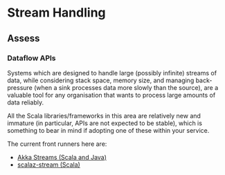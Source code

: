 # Stream Handling

## Assess

### Dataflow APIs

Systems which are designed to handle large (possibly infinite) streams of data, while considering stack space, memory size, and managing back-pressure (when a sink processes data more slowly than the source), are a valuable tool for any organisation that wants to process large amounts of data reliably.

All the Scala libraries/frameworks in this area are relatively new and immature (in particular, APIs are not expected to be stable), which is something to bear in mind if adopting one of these within your service.

The current front runners here are:
 - [Akka Streams (Scala and Java)](http://doc.akka.io/docs/akka-stream-and-http-experimental/1.0/)
 - [scalaz-stream (Scala)](https://github.com/scalaz/scalaz-stream)
